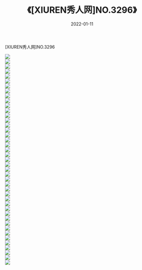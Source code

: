 ﻿---
layout: post
title:  《[XIUREN秀人网]NO.3296》
date:   2022-01-11
img: http://img.660000.xyz/Sharelink/秀人网/秀人网第04部分/[XIUREN秀人网]NO.3296/000.jpg
categories: [美女, 清纯, 唯美]
---

[XIUREN秀人网]NO.3296

 ![](http://img.660000.xyz/Sharelink/秀人网/秀人网第04部分/[XIUREN秀人网]NO.3296/001.jpg) <br>![](http://img.660000.xyz/Sharelink/秀人网/秀人网第04部分/[XIUREN秀人网]NO.3296/002.jpg) <br>![](http://img.660000.xyz/Sharelink/秀人网/秀人网第04部分/[XIUREN秀人网]NO.3296/003.jpg) <br>![](http://img.660000.xyz/Sharelink/秀人网/秀人网第04部分/[XIUREN秀人网]NO.3296/004.jpg) <br>![](http://img.660000.xyz/Sharelink/秀人网/秀人网第04部分/[XIUREN秀人网]NO.3296/005.jpg) <br>![](http://img.660000.xyz/Sharelink/秀人网/秀人网第04部分/[XIUREN秀人网]NO.3296/006.jpg) <br>![](http://img.660000.xyz/Sharelink/秀人网/秀人网第04部分/[XIUREN秀人网]NO.3296/007.jpg) <br>![](http://img.660000.xyz/Sharelink/秀人网/秀人网第04部分/[XIUREN秀人网]NO.3296/008.jpg) <br>![](http://img.660000.xyz/Sharelink/秀人网/秀人网第04部分/[XIUREN秀人网]NO.3296/009.jpg) <br>![](http://img.660000.xyz/Sharelink/秀人网/秀人网第04部分/[XIUREN秀人网]NO.3296/010.jpg) <br>![](http://img.660000.xyz/Sharelink/秀人网/秀人网第04部分/[XIUREN秀人网]NO.3296/011.jpg) <br>![](http://img.660000.xyz/Sharelink/秀人网/秀人网第04部分/[XIUREN秀人网]NO.3296/012.jpg) <br>![](http://img.660000.xyz/Sharelink/秀人网/秀人网第04部分/[XIUREN秀人网]NO.3296/013.jpg) <br>![](http://img.660000.xyz/Sharelink/秀人网/秀人网第04部分/[XIUREN秀人网]NO.3296/014.jpg) <br>![](http://img.660000.xyz/Sharelink/秀人网/秀人网第04部分/[XIUREN秀人网]NO.3296/015.jpg) <br>![](http://img.660000.xyz/Sharelink/秀人网/秀人网第04部分/[XIUREN秀人网]NO.3296/016.jpg) <br>![](http://img.660000.xyz/Sharelink/秀人网/秀人网第04部分/[XIUREN秀人网]NO.3296/017.jpg) <br>![](http://img.660000.xyz/Sharelink/秀人网/秀人网第04部分/[XIUREN秀人网]NO.3296/018.jpg) <br>![](http://img.660000.xyz/Sharelink/秀人网/秀人网第04部分/[XIUREN秀人网]NO.3296/019.jpg) <br>![](http://img.660000.xyz/Sharelink/秀人网/秀人网第04部分/[XIUREN秀人网]NO.3296/020.jpg) <br>![](http://img.660000.xyz/Sharelink/秀人网/秀人网第04部分/[XIUREN秀人网]NO.3296/021.jpg) <br>![](http://img.660000.xyz/Sharelink/秀人网/秀人网第04部分/[XIUREN秀人网]NO.3296/022.jpg) <br>![](http://img.660000.xyz/Sharelink/秀人网/秀人网第04部分/[XIUREN秀人网]NO.3296/023.jpg) <br>![](http://img.660000.xyz/Sharelink/秀人网/秀人网第04部分/[XIUREN秀人网]NO.3296/024.jpg) <br>![](http://img.660000.xyz/Sharelink/秀人网/秀人网第04部分/[XIUREN秀人网]NO.3296/025.jpg) <br>![](http://img.660000.xyz/Sharelink/秀人网/秀人网第04部分/[XIUREN秀人网]NO.3296/026.jpg) <br>![](http://img.660000.xyz/Sharelink/秀人网/秀人网第04部分/[XIUREN秀人网]NO.3296/027.jpg) <br>![](http://img.660000.xyz/Sharelink/秀人网/秀人网第04部分/[XIUREN秀人网]NO.3296/028.jpg) <br>![](http://img.660000.xyz/Sharelink/秀人网/秀人网第04部分/[XIUREN秀人网]NO.3296/029.jpg) <br>![](http://img.660000.xyz/Sharelink/秀人网/秀人网第04部分/[XIUREN秀人网]NO.3296/030.jpg) <br>![](http://img.660000.xyz/Sharelink/秀人网/秀人网第04部分/[XIUREN秀人网]NO.3296/031.jpg) <br>![](http://img.660000.xyz/Sharelink/秀人网/秀人网第04部分/[XIUREN秀人网]NO.3296/032.jpg) <br>![](http://img.660000.xyz/Sharelink/秀人网/秀人网第04部分/[XIUREN秀人网]NO.3296/033.jpg) <br>![](http://img.660000.xyz/Sharelink/秀人网/秀人网第04部分/[XIUREN秀人网]NO.3296/034.jpg) <br>![](http://img.660000.xyz/Sharelink/秀人网/秀人网第04部分/[XIUREN秀人网]NO.3296/035.jpg) <br>![](http://img.660000.xyz/Sharelink/秀人网/秀人网第04部分/[XIUREN秀人网]NO.3296/036.jpg) <br>![](http://img.660000.xyz/Sharelink/秀人网/秀人网第04部分/[XIUREN秀人网]NO.3296/037.jpg) <br>![](http://img.660000.xyz/Sharelink/秀人网/秀人网第04部分/[XIUREN秀人网]NO.3296/038.jpg) <br>![](http://img.660000.xyz/Sharelink/秀人网/秀人网第04部分/[XIUREN秀人网]NO.3296/039.jpg) <br>![](http://img.660000.xyz/Sharelink/秀人网/秀人网第04部分/[XIUREN秀人网]NO.3296/040.jpg) <br>![](http://img.660000.xyz/Sharelink/秀人网/秀人网第04部分/[XIUREN秀人网]NO.3296/041.jpg) <br>![](http://img.660000.xyz/Sharelink/秀人网/秀人网第04部分/[XIUREN秀人网]NO.3296/042.jpg) <br>![](http://img.660000.xyz/Sharelink/秀人网/秀人网第04部分/[XIUREN秀人网]NO.3296/043.jpg) <br>